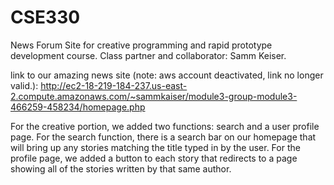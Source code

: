 # CSE330

News Forum Site for creative programming and rapid prototype development course. 
Class partner and collaborator: Samm Keiser. 

link to our amazing news site (note: aws account deactivated, link no longer valid.): http://ec2-18-219-184-237.us-east-2.compute.amazonaws.com/~sammkaiser/module3-group-module3-466259-458234/homepage.php

For the creative portion, we added two functions: search and a user profile page. For the search function, there is a search bar on our homepage that will bring up any stories matching the title typed in by the user. For the profile page, we added a button to each story that redirects to a page showing all of the stories written by that same author. 
